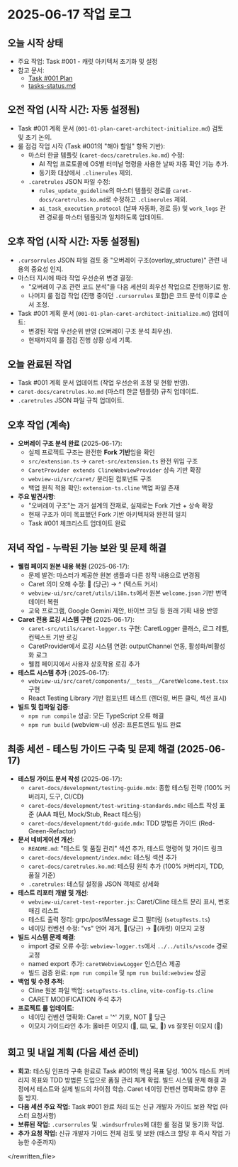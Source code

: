 # 2025-06-17 작업 로그

## 오늘 시작 상태
- 주요 작업: Task #001 - 캐럿 아키텍처 초기화 및 설정
- 참고 문서:
    - [Task #001 Plan](./../../tasks/001-01-plan-caret-architect-initialize.md)
    - [tasks-status.md](./../../tasks/tasks-status.md)

## 오전 작업 (시작 시간: 자동 설정됨)
- Task #001 계획 문서 (`001-01-plan-caret-architect-initialize.md`) 검토 및 초기 논의.
- 룰 점검 작업 시작 (Task #001의 "해야 할일" 항목 기반):
    - 마스터 한글 템플릿 (`caret-docs/caretrules.ko.md`) 수정:
        - AI 작업 프로토콜에 OS별 터미널 명령을 사용한 날짜 자동 확인 기능 추가.
        - 동기화 대상에서 `.clinerules` 제외.
    - `.caretrules` JSON 파일 수정:
        - `rules_update_guideline`의 마스터 템플릿 경로를 `caret-docs/caretrules.ko.md`로 수정하고 `.clinerules` 제외.
        - `ai_task_execution_protocol` (날짜 자동화, 경로 등) 및 `work_logs` 관련 경로를 마스터 템플릿과 일치하도록 업데이트.

## 오후 작업 (시작 시간: 자동 설정됨)
- `.cursorrules` JSON 파일 검토 중 "오버레이 구조(overlay_structure)" 관련 내용의 중요성 인지.
- 마스터 지시에 따라 작업 우선순위 변경 결정:
    - "오버레이 구조 관련 코드 분석"을 다음 세션의 최우선 작업으로 진행하기로 함.
    - 나머지 룰 점검 작업 (진행 중이던 `.cursorrules` 포함)은 코드 분석 이후로 순서 조정.
- Task #001 계획 문서 (`001-01-plan-caret-architect-initialize.md`) 업데이트:
    - 변경된 작업 우선순위 반영 (오버레이 구조 분석 최우선).
    - 현재까지의 룰 점검 진행 상황 상세 기록.

## 오늘 완료된 작업
- Task #001 계획 문서 업데이트 (작업 우선순위 조정 및 현황 반영).
- `caret-docs/caretrules.ko.md` (마스터 한글 템플릿) 규칙 업데이트.
- `.caretrules` JSON 파일 규칙 업데이트.

## 오후 작업 (계속)
- **오버레이 구조 분석 완료** (2025-06-17):
  - 실제 프로젝트 구조는 완전한 **Fork 기반**임을 확인
  - `src/extension.ts` → `caret-src/extension.ts` 완전 위임 구조
  - `CaretProvider extends ClineWebviewProvider` 상속 기반 확장
  - `webview-ui/src/caret/` 분리된 컴포넌트 구조
  - 백업 원칙 적용 확인: `extension-ts.cline` 백업 파일 존재
- **주요 발견사항**:
  - "오버레이 구조"는 과거 설계의 잔재로, 실제로는 Fork 기반 + 상속 확장
  - 현재 구조가 이미 목표했던 Fork 기반 아키텍처와 완전히 일치
  - Task #001 체크리스트 업데이트 완료

## 저녁 작업 - 누락된 기능 보완 및 문제 해결
- **웰컴 페이지 원본 내용 복원** (2025-06-17):
  - 문제 발견: 마스터가 제공한 원본 샘플과 다른 창작 내용으로 변경됨
  - Caret 의미 오해 수정: 🥕 (당근) → ^ (텍스트 커서)
  - `webview-ui/src/caret/utils/i18n.ts`에서 원본 `welcome.json` 기반 번역 데이터 복원
  - 교육 프로그램, Google Gemini 제안, 바이브 코딩 등 원래 기획 내용 반영
- **Caret 전용 로깅 시스템 구현** (2025-06-17):
  - `caret-src/utils/caret-logger.ts` 구현: CaretLogger 클래스, 로그 레벨, 컨텍스트 기반 로깅
  - CaretProvider에서 로깅 시스템 연결: outputChannel 연동, 활성화/비활성화 로그
  - 웰컴 페이지에서 사용자 상호작용 로깅 추가
- **테스트 시스템 추가** (2025-06-17):
  - `webview-ui/src/caret/components/__tests__/CaretWelcome.test.tsx` 구현
  - React Testing Library 기반 컴포넌트 테스트 (렌더링, 버튼 클릭, 섹션 표시)
- **빌드 및 컴파일 검증**:
  - `npm run compile` 성공: 모든 TypeScript 오류 해결
  - `npm run build` (webview-ui) 성공: 프론트엔드 빌드 완료

## 최종 세션 - 테스팅 가이드 구축 및 문제 해결 (2025-06-17)
- **테스팅 가이드 문서 작성** (2025-06-17):
  - `caret-docs/development/testing-guide.mdx`: 종합 테스팅 전략 (100% 커버리지, 도구, CI/CD)
  - `caret-docs/development/test-writing-standards.mdx`: 테스트 작성 표준 (AAA 패턴, Mock/Stub, React 테스팅)
  - `caret-docs/development/tdd-guide.mdx`: TDD 방법론 가이드 (Red-Green-Refactor)
- **문서 네비게이션 개선**:
  - `README.md`: "테스트 및 품질 관리" 섹션 추가, 테스트 명령어 및 가이드 링크
  - `caret-docs/development/index.mdx`: 테스팅 섹션 추가
  - `caret-docs/caretrules.ko.md`: 테스팅 원칙 추가 (100% 커버리지, TDD, 품질 기준)
  - `.caretrules`: 테스팅 설정을 JSON 객체로 상세화
- **테스트 리포터 개발 및 개선**:
  - `webview-ui/caret-test-reporter.js`: Caret/Cline 테스트 분리 표시, 번호 매김 리스트
  - 테스트 출력 정리: grpc/postMessage 로그 필터링 (`setupTests.ts`)
  - 네이밍 컨벤션 수정: "vs" 언어 제거, 🥕(당근) → 🔷(캐럿) 이모지 교정
- **빌드 시스템 문제 해결**:
  - import 경로 오류 수정: `webview-logger.ts`에서 `../../utils/vscode` 경로 교정
  - named export 추가: `caretWebviewLogger` 인스턴스 제공
  - 빌드 검증 완료: `npm run compile` 및 `npm run build:webview` 성공
- **백업 및 수정 추적**:
  - Cline 원본 파일 백업: `setupTests-ts.cline`, `vite-config-ts.cline`
  - CARET MODIFICATION 주석 추가
- **프로젝트 룰 업데이트**:
  - 네이밍 컨벤션 명확화: Caret = '^' 기호, NOT 🥕 당근
  - 이모지 가이드라인 추가: 올바른 이모지 (🔷, ⌨️, 💻, 🎯) vs 잘못된 이모지 (🥕)

## 회고 및 내일 계획 (다음 세션 준비)
- **회고:** 테스팅 인프라 구축 완료로 Task #001의 핵심 목표 달성. 100% 테스트 커버리지 목표와 TDD 방법론 도입으로 품질 관리 체계 확립. 빌드 시스템 문제 해결 과정에서 테스트와 실제 빌드의 차이점 학습. Caret 네이밍 컨벤션 명확화로 향후 혼동 방지.
- **다음 세션 주요 작업:** Task #001 완료 처리 또는 신규 개발자 가이드 보완 작업 (마스터 요청사항)
- **보류된 작업:** `.cursorrules` 및 `.windsurfrules`에 대한 룰 점검 및 동기화 작업.
- **추가 요청 작업:** 신규 개발자 가이드 전체 검토 및 보완 (태스크 할당 후 즉시 작업 가능한 수준까지)


</rewritten_file> 